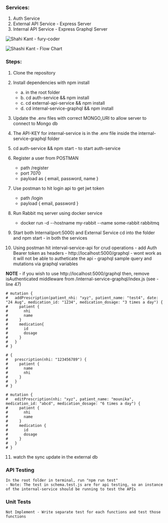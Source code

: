 ### Services:
  1. Auth Service
  2. External API Service - Express Server
  3. Internal API Service - Express Graphql Server
  
![Shahi Kant - fury-coder](https://github.com/shashi2290/)


![Shashi Kant - Flow Chart](https://i.ibb.co/55X2vdL/neblar-backend-drawio.png)

### Steps:
  1. Clone the repository

  2. Install dependencies with npm install
      - a. in the root folder
      - b. cd auth-service && npm install
      - c. cd external-api-service && npm install
      - d. cd internal-service-graphql && npm install

  3. Update the .env files with correct MONGO_URI to allow server to connect to Mongo db

  4. The API-KEY for internal-service is in the .env file inside the  internal-service-graphql folder

  5. cd auth-service && npm start - to start auth-service

  6. Register a user from POSTMAN 
      - path /register
      - port 7070 
      - payload as  { email, password, name }

  7. Use postman to hit login api to get jwt token
      - path /login
      - payload { email, password }

  8. Run Rabbit mq server using docker service
      - docker run -d --hostname my-rabbit --name some-rabbit rabbitmq

  9. Start both Internal(port:5000) and External Service
     cd into the folder and npm start - in both the services

  10. Using postman hit interval-service-api for crud operations
    - add Auth Bearer token as headers
    - http://localhost:5000/graphql - wont work as it will not be able to autheticate the api 
    - graphql sample query and mutations via graphql variables
    
  **NOTE** - if you wish to use http://localhost:5000/graphql then, remove isAuthenticated middleware from /internal-service-graphql/index.js (see - line 47)

    # mutation {
    #   addPrescription(patient_nhi: "xyz", patient_name: "test4", date: "24 Aug", medication_id: "1234", medication_dosage: "3 times a day") {
    #     patient {
    #       nhi
    #       name
    #     }
    #     medication{
    #       id
    #       dosage
    #     }
    #   }
    # }

    # {
    #   prescription(nhi: "123456789") {
    #     patient {
    #       name
    #       nhi
    #     }
    #   }
    # }

    # mutation {
    #   editPrescription(nhi: "xyz", patient_name: "mounika", medication_id: "abcd", medication_dosage: "6 times a day") {
    #     patient {
    #       nhi
    #       name
    #     }
    #     medication {
    #       id 
    #       dosage
    #     }
    #   }
    # }



  11. watch the sync update in the external db

  ### API Testing
    In the root folder in terminal, run "npm run test"
    - Note: The test in schema.test.js are for api testing, so an instance of the internal-service should be running to test the APIs

  ### Unit Tests
    Not Implement - Write separate test for each functions and test those functions


